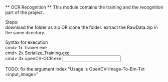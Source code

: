 ** OCR Recognition **
This module contains the training and the recognition part of the project.

Steps: <br>
download the folder as zip OR clone the folder.
extract the RawData.zip in the same directory.

Syntax for execution <br>
cmd> 1x Trainer.exe <br>
cmd> 2x Serialize_Training.exe <br>
cmd> 3x openCV-OCR.exe <input image> <br>

TODO:
fix the argument index "Usage is OpenCV-Image-To-Bin-Txt <input_image>"